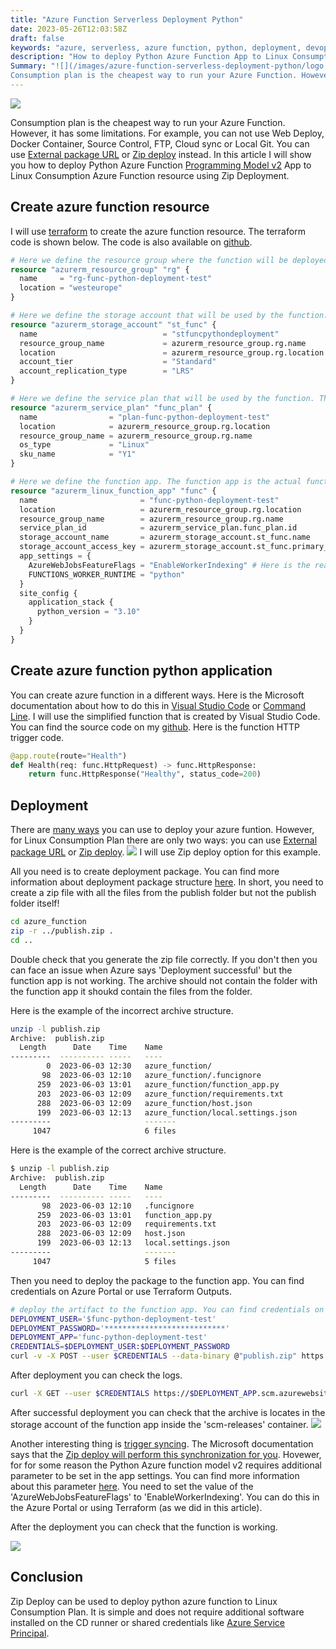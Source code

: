 ```yaml
---
title: "Azure Function Serverless Deployment Python"
date: 2023-05-26T12:03:58Z
draft: false
keywords: "azure, serverless, azure function, python, deployment, devops, terraform"
description: "How to deploy Python Azure Function App to Linux Consumption Azure Function resource using Zip Deployment."
Summary: "![](/images/azure-function-serverless-deployment-python/logo.jpg)
Consumption plan is the cheapest way to run your Azure Function. However, it has some limitations. For example, you can not use Web Deploy, Docker Container, Source Control, FTP, Cloud sync or Local Git. You can use [External package URL](https://learn.microsoft.com/en-us/azure/azure-functions/functions-deployment-technologies#external-package-url) or [Zip deploy](https://learn.microsoft.com/en-us/azure/azure-functions/functions-deployment-technologies#zip-deploy) instead. In this article I will show you how to deploy Python Azure Function [Programming Model v2](https://techcommunity.microsoft.com/t5/azure-compute-blog/azure-functions-v2-python-programming-model/ba-p/3665168) App to Linux Consumption Azure Function resource using Zip Deployment."
---
```


![](/images/azure-function-serverless-deployment-python/logo.jpg)

Consumption plan is the cheapest way to run your Azure Function. However, it has some limitations. For example, you can not use Web Deploy, Docker Container, Source Control, FTP, Cloud sync or Local Git. You can use [External package URL](https://learn.microsoft.com/en-us/azure/azure-functions/functions-deployment-technologies#external-package-url) or [Zip deploy](https://learn.microsoft.com/en-us/azure/azure-functions/functions-deployment-technologies#zip-deploy) instead. In this article I will show you how to deploy Python Azure Function [Programming Model v2](https://techcommunity.microsoft.com/t5/azure-compute-blog/azure-functions-v2-python-programming-model/ba-p/3665168) App to Linux Consumption Azure Function resource using Zip Deployment.

## Create azure function resource
I will use [terraform](https://www.terraform.io) to create the azure function resource. The terraform code is shown below. The code is also available on [github](https://github.com/lAnubisl/AzureFunctionPythonLinuxConsumptionZipDeployment/blob/main/terraform_infrastructure/main.tf).

```terraform
# Here we define the resource group where the function will be deployed. https://registry.terraform.io/providers/hashicorp/azurerm/latest/docs/resources/resource_group
resource "azurerm_resource_group" "rg" {
  name     = "rg-func-python-deployment-test"
  location = "westeurope"
}

# Here we define the storage account that will be used by the function. Any azure function needs a storage account. https://registry.terraform.io/providers/hashicorp/azurerm/latest/docs/resources/storage_account
resource "azurerm_storage_account" "st_func" {
  name                            = "stfuncpythondeployment"
  resource_group_name             = azurerm_resource_group.rg.name
  location                        = azurerm_resource_group.rg.location
  account_tier                    = "Standard"
  account_replication_type        = "LRS"
}

# Here we define the service plan that will be used by the function. The service plan defines the location, the operating system and the pricing tier. https://registry.terraform.io/providers/hashicorp/azurerm/latest/docs/resources/service_plan
resource "azurerm_service_plan" "func_plan" {
  name                = "plan-func-python-deployment-test"
  location            = azurerm_resource_group.rg.location
  resource_group_name = azurerm_resource_group.rg.name
  os_type             = "Linux"
  sku_name            = "Y1"
}

# Here we define the function app. The function app is the actual function that will be deployed. It is linked to the service plan and the storage account. https://registry.terraform.io/providers/hashicorp/azurerm/latest/docs/resources/linux_function_app
resource "azurerm_linux_function_app" "func" {
  name                       = "func-python-deployment-test"
  location                   = azurerm_resource_group.rg.location
  resource_group_name        = azurerm_resource_group.rg.name
  service_plan_id            = azurerm_service_plan.func_plan.id
  storage_account_name       = azurerm_storage_account.st_func.name
  storage_account_access_key = azurerm_storage_account.st_func.primary_access_key
  app_settings = {
    AzureWebJobsFeatureFlags = "EnableWorkerIndexing" # Here is the reason why you need this value: https://learn.microsoft.com/en-us/azure/azure-functions/create-first-function-vs-code-python?pivots=python-mode-decorators#update-app-settings
    FUNCTIONS_WORKER_RUNTIME = "python"
  }
  site_config {
    application_stack {
      python_version = "3.10"
    }
  }
}
```

## Create azure function python application

You can create azure function in a different ways. Here is the Microsoft documentation about how to do this in [Visual Studio Code](https://learn.microsoft.com/en-us/azure/azure-functions/create-first-function-vs-code-python?pivots=python-mode-decorators) or [Command Line](https://learn.microsoft.com/en-us/azure/azure-functions/create-first-function-cli-python?tabs=azure-cli%2Cbash&pivots=python-mode-decorators). I will use the simplified function that is created by Visual Studio Code. You can find the source code on my [github](https://github.com/lAnubisl/AzureFunctionPythonLinuxConsumptionZipDeployment/tree/main/azure_function). Here is the function HTTP trigger code.

```python
@app.route(route="Health")
def Health(req: func.HttpRequest) -> func.HttpResponse:
    return func.HttpResponse("Healthy", status_code=200)
```

## Deployment

There are [many ways](https://learn.microsoft.com/en-us/azure/azure-functions/functions-deployment-technologies) you can use to deploy your azure funtion. However, for Linux Consumption Plan there are only two ways: you can use [External package URL](https://learn.microsoft.com/en-us/azure/azure-functions/functions-deployment-technologies#external-package-url) or [Zip deploy](https://learn.microsoft.com/en-us/azure/azure-functions/functions-deployment-technologies#zip-deploy).
![](/images/azure-function-serverless-deployment-dotnet/deployment_options.png)
I will use Zip deploy option for this example.

All you need is to create deployment package. You can find more information about deployment package structure [here](https://learn.microsoft.com/en-us/azure/azure-functions/deployment-zip-push#deployment-zip-file-requirements). In short, you need to create a zip file with all the files from the publish folder but not the publish folder itself!
``` bash
cd azure_function
zip -r ../publish.zip .
cd ..
```
Double check that you generate the zip file correctly. If you don't then you can face an issue when Azure says 'Deployment successful' but the function app is not working.
The archive should not contain the folder with the function app it shoukd contain the files from the folder.

Here is the example of the incorrect archive structure.
``` bash
unzip -l publish.zip
Archive:  publish.zip
  Length      Date    Time    Name
---------  ---------- -----   ----
        0  2023-06-03 12:30   azure_function/
       98  2023-06-03 12:10   azure_function/.funcignore
      259  2023-06-03 13:01   azure_function/function_app.py
      203  2023-06-03 12:09   azure_function/requirements.txt
      288  2023-06-03 12:09   azure_function/host.json
      199  2023-06-03 12:13   azure_function/local.settings.json
---------                     -------
     1047                     6 files
```
Here is the example of the correct archive structure.
``` bash
$ unzip -l publish.zip
Archive:  publish.zip
  Length      Date    Time    Name
---------  ---------- -----   ----
       98  2023-06-03 12:10   .funcignore
      259  2023-06-03 13:01   function_app.py
      203  2023-06-03 12:09   requirements.txt
      288  2023-06-03 12:09   host.json
      199  2023-06-03 12:13   local.settings.json
---------                     -------
     1047                     5 files
```

  Then you need to deploy the package to the function app. You can find credentials on Azure Portal or use Terraform Outputs.
``` bash
# deploy the artifact to the function app. You can find credentials on Azure Portal or use Terraform Outputs.
DEPLOYMENT_USER='$func-python-deployment-test'
DEPLOYMENT_PASSWORD='***************************'
DEPLOYMENT_APP='func-python-deployment-test'
CREDENTIALS=$DEPLOYMENT_USER:$DEPLOYMENT_PASSWORD
curl -v -X POST --user $CREDENTIALS --data-binary @"publish.zip" https://$DEPLOYMENT_APP.scm.azurewebsites.net:443/api/zipdeploy
```

After deployment you can check the logs.
``` bash
curl -X GET --user $CREDENTIALS https://$DEPLOYMENT_APP.scm.azurewebsites.net:443/deployments
```

After successful deployment you can check that the archive is locates in the storage account of the function app inside the 'scm-releases' container.
![](/images/azure-function-serverless-deployment-python/deployment_package_in_storage.png)

Another interesting thing is [trigger syncing](https://learn.microsoft.com/en-us/azure/azure-functions/functions-deployment-technologies#trigger-syncing). The Microsoft documentation says that the [Zip deploy will perform this synchronization for you](https://github.com/projectkudu/kudu/wiki/Deploying-from-a-zip-file-or-url#comparison-with-zip-api:~:text=Zipdeploy%20will%20perform%20this%20synchronization%20for%20you). Hovewer, for for some reason the Python Azure function model v2 requires additional parameter to be set in the app settings. You can find more information about this parameter [here](https://learn.microsoft.com/en-us/azure/azure-functions/create-first-function-vs-code-python?pivots=python-mode-decorators#update-app-settings). You need to set the value of the 'AzureWebJobsFeatureFlags' to 'EnableWorkerIndexing'. You can do this in the Azure Portal or using Terraform (as we did in this article).

After the deployment you can check that the function is working.

![](/images/azure-function-serverless-deployment-python/functions_list.png)

## Conclusion
Zip Deploy can be used to deploy python azure function to Linux Consumption Plan. It is simple and does not require additional software installed on the CD runner or shared credentials like [Azure Service Principal](https://learn.microsoft.com/en-us/azure/active-directory/develop/app-objects-and-service-principals?tabs=browser).